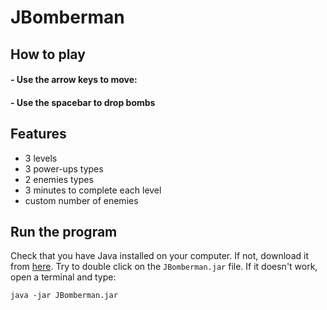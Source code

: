 # JBomberman

## How to play
#### - Use the arrow keys to move:

#### - Use the spacebar to drop bombs

## Features

- 3 levels
- 3 power-ups types
- 2 enemies types
- 3 minutes to complete each level
- custom number of enemies

## Run the program
Check that you have Java installed on your computer. If not, download it from [here](https://www.java.com/en/download/).
Try to double click on the `JBomberman.jar` file. If it doesn't work, open a terminal and type:

` java -jar JBomberman.jar `



